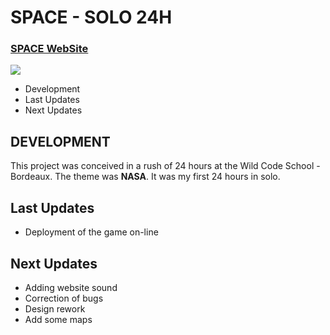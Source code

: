 # SPACE - SOLO 24H

### **[SPACE WebSite](https://cranky-shirley-edcd00.netlify.com)** 

![](https://353a23c500dde3b2ad58-c49fe7e7355d384845270f4a7a0a7aa1.ssl.cf2.rackcdn.com/5e43cd6245fb6200089d586c/screenshot.png)
 - Development
 - Last Updates
 - Next Updates


## DEVELOPMENT

This project was conceived in a rush of 24 hours at the Wild Code School - Bordeaux. The theme was **NASA**. It was my first 24 hours in solo. 

## Last Updates 

 - Deployment of the game on-line

## Next Updates

-	Adding website sound
-	Correction of bugs
-	Design rework
-	Add some maps

